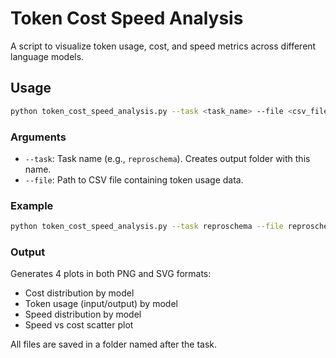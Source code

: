 # Token Cost Speed Analysis

A script to visualize token usage, cost, and speed metrics across different language models.

## Usage

```bash
python token_cost_speed_analysis.py --task <task_name> --file <csv_file>
```

### Arguments

- `--task`: Task name (e.g., `reproschema`). Creates output folder with this name.
- `--file`: Path to CSV file containing token usage data.

### Example

```bash
python token_cost_speed_analysis.py --task reproschema --file reproschema/reproschema_token_usage.csv
```

### Output

Generates 4 plots in both PNG and SVG formats:
- Cost distribution by model
- Token usage (input/output) by model  
- Speed distribution by model
- Speed vs cost scatter plot

All files are saved in a folder named after the task.